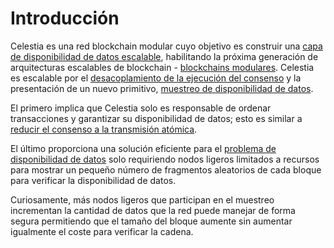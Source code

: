 # Introducción

Celestia es una red blockchain modular cuyo objetivo es construir una [capa de disponibilidad de datos escalable](https://blog.celestia.org/celestia-a-scalable-general-purpose-data-availability-layer-for-decentralized-apps-and-trust-minimized-sidechains/), habilitando la próxima generación de arquitecturas escalables de blockchain - [blockchains modulares](https://celestia.org/learn/). Celestia es escalable por el [desacoplamiento de la ejecución del consenso](https://arxiv.org/abs/1905.09274) y la presentación de un nuevo primitivo, [muestreo de disponibilidad de datos](https://arxiv.org/abs/1809.09044).

El primero implica que Celestia solo es responsable de ordenar transacciones y garantizar su disponibilidad de datos; esto es similar a [reducir el consenso a la transmisión atómica](https://en.wikipedia.org/wiki/Atomic_broadcast#Equivalent_to_Consensus).

El último proporciona una solución eficiente para el [problema de disponibilidad de datos](https://coinmarketcap.com/alexandria/article/what-is-data-availability) solo requiriendo nodos ligeros limitados a recursos para mostrar un pequeño número de fragmentos aleatorios de cada bloque para verificar la disponibilidad de datos.

Curiosamente, más nodos ligeros que participan en el muestreo incrementan la cantidad de datos que la red puede manejar de forma segura permitiendo que el tamaño del bloque aumente sin aumentar igualmente el coste para verificar la cadena.
